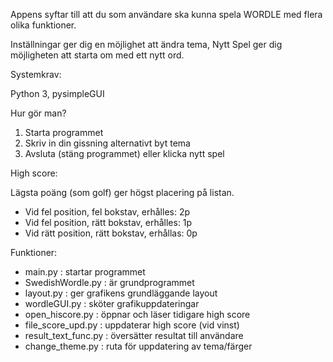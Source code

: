 Appens syftar till att du som användare ska kunna spela WORDLE med flera olika funktioner.

Inställningar ger dig en möjlighet att ändra tema, Nytt Spel ger dig möjligheten att starta om med ett nytt ord.

Systemkrav:

Python 3, pysimpleGUI

Hur gör man?

1. Starta programmet
2. Skriv in din gissning alternativt byt tema
3. Avsluta (stäng programmet) eller klicka nytt spel

High score:

Lägsta poäng (som golf) ger högst placering på listan.

* Vid fel position, fel bokstav, erhålles: 2p
* Vid fel position, rätt bokstav, erhålles: 1p
* Vid rätt position, rätt bokstav, erhållas: 0p

Funktioner:

* main.py : startar programmet
* SwedishWordle.py : är grundprogrammet
* layout.py : ger grafikens grundläggande layout
* wordleGUI.py : sköter grafikuppdateringar
* open_hiscore.py : öppnar och läser tidigare high score
* file_score_upd.py : uppdaterar high score (vid vinst)
* result_text_func.py : översätter resultat till användare
* change_theme.py : ruta för uppdatering av tema/färger